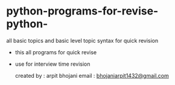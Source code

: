 # python-programs-for-revise-python-
all basic topics and basic level topic syntax for quick revision 

- this all programs for quick revise
- use for interview time revision

  created by : arpit bhojani
  email : bhojaniarpit1432@gmail.com
